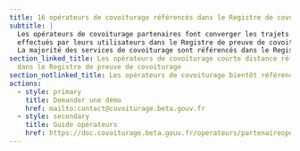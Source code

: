 ```yaml
---
title: 16 opérateurs de covoiturage référencés dans le Registre de covoiturage
subtitle: |
  Les opérateurs de covoiturage partenaires font converger les trajets
  effectués par leurs utilisateurs dans le Registre de preuve de covoiturage.
  La majorité des services de covoiturage sont référencés dans le Registre.
section_linked_title: Les opérateurs de covoiturage courte distance référencés
  dans le Registre de preuve de covoiturage
section_notlinked_title: Les opérateurs de covoiturage bientôt référencés dans le Registre
actions:
  - style: primary
    title: Demander une démo
    href: mailto:contact@covoiturage.beta.gouv.fr
  - style: secondary
    title: Guide opérateurs
    href: https://doc.covoiturage.beta.gouv.fr/operateurs/partenaireoperateur
---
```

